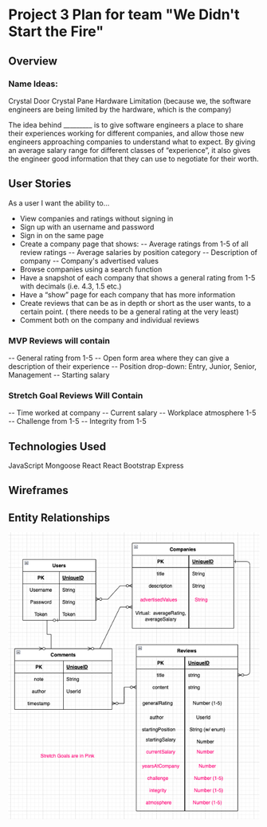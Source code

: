 # Project 3 Plan for team "We Didn't Start the Fire"

## Overview

### Name Ideas:
Crystal Door
Crystal Pane
Hardware Limitation (because we, the software engineers are being limited by the hardware, which is the company)

The idea behind _________ is to give software engineers a place to share their experiences working for different companies, and allow those new engineers approaching companies to understand what to expect. By giving an average salary range for different classes of “experience”, it also gives the engineer good information that they can use to negotiate for their worth.


## User Stories

As a user I want the ability to…
- View companies and ratings without signing in
- Sign up with an username and password
- Sign in on the same page
- Create a company page that shows:
-- Average ratings from 1-5 of all review ratings
-- Average salaries by position category
-- Description of company
-- Company's advertised values
- Browse companies using a search function
- Have a snapshot of each company that shows a general rating from 1-5 with decimals (i.e. 4.3, 1.5 etc.)
- Have a “show” page for each company that has more information
- Create reviews that can be as in depth or short as the user wants, to a certain point. ( there needs to be a general rating at the very least)
- Comment both on the company and individual reviews

### MVP Reviews will contain
-- General rating from 1-5
-- Open form area where they can give a description of their experience
-- Position drop-down: Entry, Junior, Senior, Management
-- Starting salary
### Stretch Goal Reviews Will Contain
-- Time worked at company
-- Current salary
-- Workplace atmosphere 1-5
-- Challenge from 1-5
-- Integrity from 1-5


## Technologies Used
JavaScript
Mongoose
React
React Bootstrap
Express


## Wireframes

## Entity Relationships
![Entity Relationships](/erd.png)